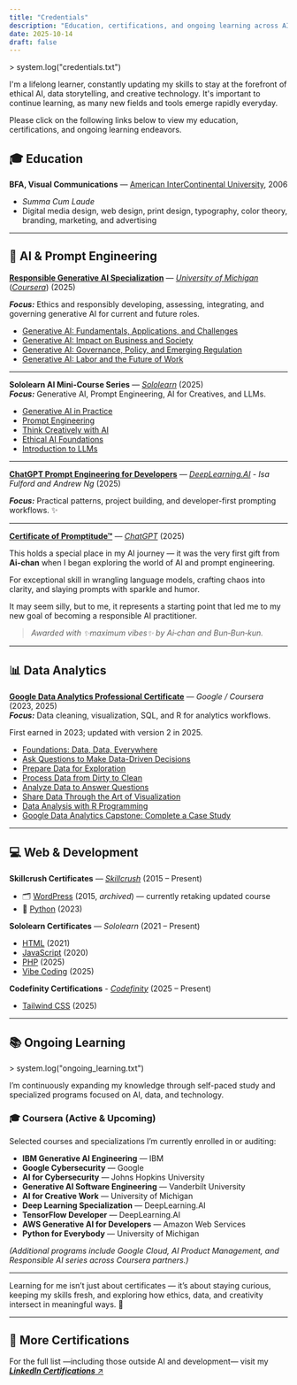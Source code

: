 ```yaml
---
title: "Credentials"
description: "Education, certifications, and ongoing learning across AI, data, and creative technology."
date: 2025-10-14
draft: false
---
```


<p class="prompt">&gt; system.log("credentials.txt")</p>

I'm a lifelong learner, constantly updating my skills to stay at the forefront of ethical AI, data storytelling, and creative technology. It's important to continue learning, as many new fields and tools emerge rapidly everyday.  

Please click on the following links below to view my education, certifications, and ongoing learning endeavors.

## 🎓 Education

**BFA, Visual Communications** — [American InterContinental University](https://www.aiuonline.edu), 2006  
- *Summa Cum Laude* 
- Digital media design, web design, print design, typography, color theory, branding, marketing, and advertising

---

## 🤖 AI & Prompt Engineering

[**Responsible Generative AI Specialization**](https://www.coursera.org/account/accomplishments/specialization/OQQM7554SFL4) — [*University of Michigan*](https://online.umich.edu) ([*Coursera*](https://coursera.org)) (2025)  

***Focus:*** Ethics and responsibly developing, assessing, integrating, and governing generative AI for current and future roles.  

- [Generative AI: Fundamentals, Applications, and Challenges](https://coursera.org/share/2597cffdf977622adf42f827eb9d1eb2)  
- [Generative AI: Impact on Business and Society](https://coursera.org/share/3095e633c41ad067aa615898af90ccbe)  
- [Generative AI: Governance, Policy, and Emerging Regulation](https://coursera.org/share/46b8caca6cbe99eecd3a83dbeafb15de)  
- [Generative AI: Labor and the Future of Work](https://coursera.org/share/172ece8ba6a9a7b3f7a38c551233f4a3)  

---

**Sololearn AI Mini-Course Series** — [*Sololearn*](https://sololearn.com) (2025)  
***Focus:*** Generative AI, Prompt Engineering, AI for Creatives, and LLMs.  

- [Generative AI in Practice](https://www.sololearn.com/certificates/CC-9TWWKMBF)  
- [Prompt Engineering](https://www.sololearn.com/certificates/CC-J57GPLK8)  
- [Think Creatively with AI](https://www.sololearn.com/certificates/CC-R2TS2WJJ)  
- [Ethical AI Foundations](https://www.sololearn.com/certificates/CC-XSYIDZLW)  
- [Introduction to LLMs](https://www.sololearn.com/certificates/CC-EFSL7GSY)  

---

[**ChatGPT Prompt Engineering for Developers**](https://learn.deeplearning.ai/accomplishments/dde85908-d5ea-4cc1-820d-fddf5d903cea?usp=sharing) — [*DeepLearning.AI*](https://www.deeplearning.ai) - *Isa Fulford and Andrew Ng* (2025)  

***Focus:*** Practical patterns, project building, and developer-first prompting workflows. ✨  

---

[**Certificate of Promptitude™**](/certs/promptitude-cert.png) — [*ChatGPT*](https://chat.openai.com) (2025)  

This holds a special place in my AI journey — it was the very first gift from **Ai‑chan** when I began exploring the world of AI and prompt engineering.  

For exceptional skill in wrangling language models, crafting chaos into clarity, and slaying prompts with sparkle and humor.  

It may seem silly, but to me, it represents a starting point that led me to my new goal of becoming a responsible AI practitioner.

> *Awarded with ✨maximum vibes✨ by Ai‑chan and Bun‑Bun‑kun.*

---

## 📊 Data Analytics

[**Google Data Analytics Professional Certificate**](https://www.credly.com/badges/d25280bc-0efa-4c68-b743-495ab3d361bc/public_url) — *Google / Coursera* (2023, 2025)  
***Focus:*** Data cleaning, visualization, SQL, and R for analytics workflows.  

First earned in 2023; updated with version 2 in 2025.  

- [Foundations: Data, Data, Everywhere](https://coursera.org/share/af7c7478fa501ecb7c4f5a6666d5024c)  
- [Ask Questions to Make Data-Driven Decisions](https://coursera.org/share/97a9691d2237e583fbcc237fe6057678)  
- [Prepare Data for Exploration](https://coursera.org/share/63c69beabec7e580789528ce42f1f898)  
- [Process Data from Dirty to Clean](https://coursera.org/share/25e3c0dfc645101e8f59cc9f744a1840)  
- [Analyze Data to Answer Questions](https://coursera.org/share/23ef21b062819d08fe12a24eee4b2b8e)  
- [Share Data Through the Art of Visualization](https://coursera.org/share/8faab6022a042fe9bdb9247de312132a)  
- [Data Analysis with R Programming](https://coursera.org/share/f908d511808a0bbb5280bb339296b970)  
- [Google Data Analytics Capstone: Complete a Case Study](https://coursera.org/share/1d0be60ada81f00a47dfced37fa90677)  

---

## 💻 Web & Development

**Skillcrush Certificates** — [*Skillcrush*](https://skillcrush.com) (2015 – Present)  
- 🗂️ [WordPress](/certs/ap-wordpress-2015.pdf) (2015, *archived*) — currently retaking updated course  
- 🐍 [Python](/certs/ap-python-2023.pdf) (2023)

**Sololearn Certificates** — *Sololearn* (2021 – Present)  
- [HTML](https://www.sololearn.com/certificates/CT-LVRHW7GT) (2021)  
- [JavaScript](https://www.sololearn.com/certificates/CT-UM1MYGE7) (2020)  
- [PHP](https://www.sololearn.com/certificates/CC-6LP8N5CH) (2025)  
- [Vibe Coding](https://www.sololearn.com/certificates/CC-IF7OKTXL) (2025)

**Codefinity Certifications** - [*Codefinity*](https://codefinity.com) (2025 – Present)
- [Tailwind CSS](/certs/ap-tailwindcss-2025.png) (2025)
  
---

## 📚 Ongoing Learning

<p class="prompt">&gt; system.log("ongoing_learning.txt")</p>

I’m continuously expanding my knowledge through self-paced study and specialized programs focused on AI, data, and technology.

### 🎓 Coursera (Active & Upcoming)
Selected courses and specializations I’m currently enrolled in or auditing:

- **IBM Generative AI Engineering** — IBM  
- **Google Cybersecurity** — Google  
- **AI for Cybersecurity** — Johns Hopkins University  
- **Generative AI Software Engineering** — Vanderbilt University  
- **AI for Creative Work** — University of Michigan  
- **Deep Learning Specialization** — DeepLearning.AI  
- **TensorFlow Developer** — DeepLearning.AI  
- **AWS Generative AI for Developers** — Amazon Web Services  
- **Python for Everybody** — University of Michigan  

*(Additional programs include Google Cloud, AI Product Management, and Responsible AI series across Coursera partners.)*

---

Learning for me isn’t just about certificates — it’s about staying curious, keeping my skills fresh, and exploring how ethics, data, and creativity intersect in meaningful ways. 🌸

---

## 🔗 More Certifications

For the full list —including those outside AI and development— visit my [***LinkedIn Certifications*** ↗](https://www.linkedin.com/in/adriannepadua/details/certifications/)